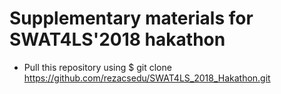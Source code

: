 # Supplementary materials for SWAT4LS'2018 hakathon

- Pull this repository using $ git clone https://github.com/rezacsedu/SWAT4LS_2018_Hakathon.git
